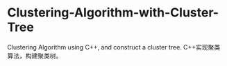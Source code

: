 # Clustering-Algorithm-with-Cluster-Tree
Clustering Algorithm using C++, and construct a cluster tree. C++实现聚类算法，构建聚类树。
